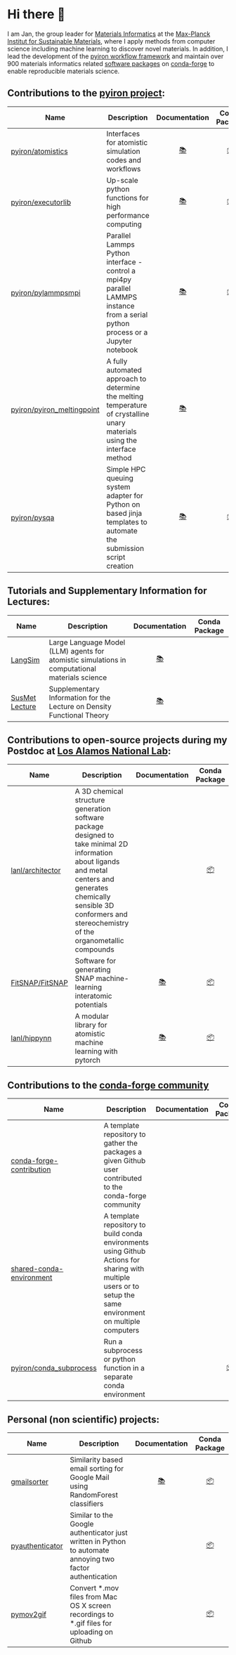 # Hi there 👋
I am Jan, the group leader for [Materials Informatics](https://www.mpie.de/5013829/matinf) at the [Max-Planck Institut for Sustainable Materials](https://github.com/eisenforschung), where I apply methods from computer science including machine learning to discover novel materials. 
In addition, I lead the development of the [pyiron workflow framework](https://github.com/pyiron) and maintain over 900 materials informatics related [software packages](https://github.com/jan-janssen/conda-forge-contribution) on [conda-forge](https://github.com/conda-forge) to enable reproducible materials science.

## Contributions to the [pyiron project](https://github.com/pyiron): 

| Name | Description |Documentation | Conda Package | 
|------|-------------|:-------------:|:-------------:|
| [pyiron/atomistics](https://github.com/pyiron/atomistics) | Interfaces for atomistic simulation codes and workflows | [:books:](https://atomistics.readthedocs.io) | [:package:](https://anaconda.org/conda-forge/atomistics) |
| [pyiron/executorlib](https://github.com/pyiron/executorlib) | Up-scale python functions for high performance computing | [:books:](https://executorlib.readthedocs.io) | [:package:](https://anaconda.org/conda-forge/executorlib) |
| [pyiron/pylammpsmpi](https://github.com/pyiron/pylammpsmpi) | Parallel Lammps Python interface - control a mpi4py parallel LAMMPS instance from a serial python process or a Jupyter notebook | [:books:](https://pylammpsmpi.readthedocs.io) | [:package:](https://anaconda.org/conda-forge/pylammpsmpi) |
| [pyiron/pyiron_meltingpoint](https://github.com/pyiron/pyiron_meltingpoint) | A fully automated approach to determine the melting temperature of crystalline unary materials using the interface method | [:books:](http://pyiron.org/pyiron_meltingpoint/) | |
| [pyiron/pysqa](https://github.com/pyiron/pysqa) | Simple HPC queuing system adapter for Python on based jinja templates to automate the submission script creation | [:books:](https://pysqa.readthedocs.io) | [:package:](https://anaconda.org/conda-forge/pysqa) |

## Tutorials and Supplementary Information for Lectures: 

| Name | Description |Documentation | Conda Package | 
|------|-------------|:-------------:|:-------------:|
| [LangSim](https://github.com/jan-janssen/LangSim) | Large Language Model (LLM) agents for atomistic simulations in computational materials science | [:books:](http://jan-janssen.com/LangSim) |  |
| [SusMet Lecture](https://github.com/jan-janssen/susmet) | Supplementary Information for the Lecture on Density Functional Theory | [:books:](http://jan-janssen.com/susmet/) |  |

## Contributions to open-source projects during my Postdoc at [Los Alamos National Lab](https://github.com/lanl):

| Name | Description | Documentation | Conda Package |
|------|-------------|:-------------:|:-------------:|
| [lanl/architector](https://github.com/lanl/Architector) | A 3D chemical structure generation software package designed to take minimal 2D information about ligands and metal centers and generates chemically sensible 3D conformers and stereochemistry of the organometallic compounds | | [:package:](https://anaconda.org/conda-forge/architector) |
| [FitSNAP/FitSNAP](https://github.com/FitSNAP/FitSNAP) | Software for generating SNAP machine-learning interatomic potentials | [:books:](https://fitsnap.github.io) | [:package:](https://anaconda.org/conda-forge/fitsnap3) |
| [lanl/hippynn](https://github.com/lanl/hippynn) | A modular library for atomistic machine learning with pytorch | [:books:](https://lanl.github.io/hippynn/) | [:package:](https://anaconda.org/conda-forge/hippynn) |

## Contributions to the [conda-forge community](https://github.com/conda-forge) 

| Name | Description | Documentation | Conda Package |
|------|-------------|:-------------:|:-------------:|
| [conda-forge-contribution](https://github.com/jan-janssen/conda-forge-contribution) | A template repository to gather the packages a given Github user contributed to the conda-forge community | | | 
| [shared-conda-environment](https://github.com/jan-janssen/shared-conda-environment) | A template repository to build conda environments using Github Actions for sharing with multiple users or to setup the same environment on multiple computers | | |
| [pyiron/conda_subprocess](https://github.com/pyiron/conda_subprocess) | Run a subprocess or python function in a separate conda environment | | [:package:](https://anaconda.org/conda-forge/conda_subprocess) |

## Personal (non scientific) projects: 

| Name | Description | Documentation | Conda Package |
|------|-------------|:-------------:|:-------------:|
| [gmailsorter](https://github.com/jan-janssen/gmailsorter) | Similarity based email sorting for Google Mail using RandomForest classifiers | [:books:](https://gmailsorter.readthedocs.io/) | [:package:](https://anaconda.org/conda-forge/gmailsorter) |
| [pyauthenticator](https://github.com/jan-janssen/pyauthenticator) | Similar to the Google authenticator just written in Python to automate annoying two factor authentication |  | [:package:](https://anaconda.org/conda-forge/pyauthenticator) |
| [pymov2gif](https://github.com/jan-janssen/pymov2gif) | Convert *.mov files from Mac OS X screen recordings to *.gif files for uploading on Github | | [:package:](https://anaconda.org/conda-forge/pymov2gif) | 
